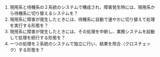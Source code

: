 1. 現用系と待機系の２系統のシステムで構成され、障害発生時には、現用系から待機系に切り替えるシステムを？
2. 現用系に障害が発生したときには、待機系に自動で速やかに切り替えて処理を実行する形態を？
3. 現用系に障害が発生したときには、その処理を中断し、業務システムを起動して処理を続行する形態を？
4. 一つの処理を２系統のシステムで独立に行い、結果を照合（クロスチェック）する形態を？
